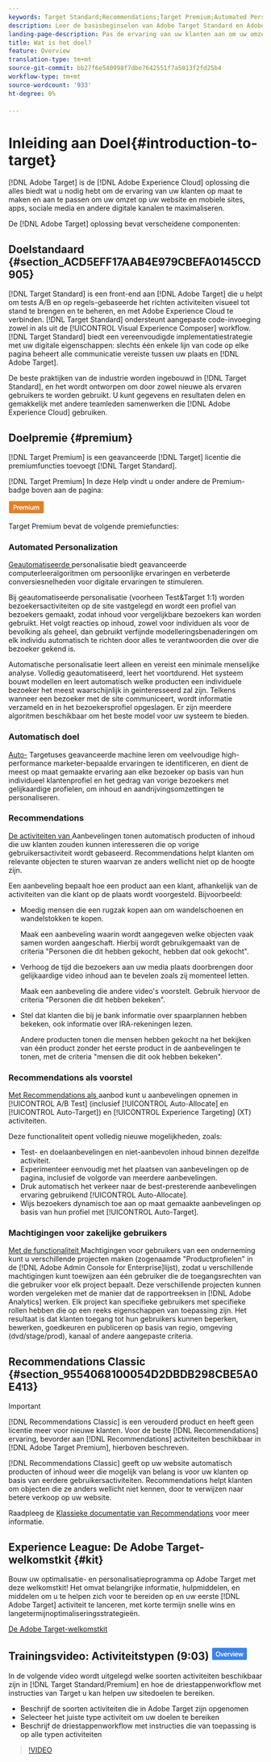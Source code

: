 ```yaml
---
keywords: Target Standard;Recommendations;Target Premium;Automated Personalization;auto-target;auto target;permissions;wat is adobe target;
description: Leer de basisbeginselen van Adobe Target Standard en Adobe Target Premium. Target Premium bevat geavanceerde functies die niet beschikbaar zijn in het standaardproduct.
landing-page-description: Pas de ervaring van uw klanten aan om uw omzet te maximaliseren op uw websites en mobiele sites, apps, sociale media en andere digitale kanalen.
title: Wat is het doel?
feature: Overview
translation-type: tm+mt
source-git-commit: bb27f6e540998f7dbe7642551f7a5013f2fd25b4
workflow-type: tm+mt
source-wordcount: '933'
ht-degree: 0%

---
```



# Inleiding aan Doel{#introduction-to-target}

[!DNL Adobe Target] is de  [!DNL Adobe Experience Cloud] oplossing die alles biedt wat u nodig hebt om de ervaring van uw klanten op maat te maken en aan te passen om uw omzet op uw website en mobiele sites, apps, sociale media en andere digitale kanalen te maximaliseren.

De [!DNL Adobe Target] oplossing bevat verscheidene componenten:

## Doelstandaard {#section_ACD5EFF17AAB4E979CBEFA0145CCD905}

[!DNL Target Standard] is een front-end aan  [!DNL Adobe Target] die u helpt om tests A/B en op regels-gebaseerde het richten activiteiten visueel tot stand te brengen en te beheren, en met Adobe Experience Cloud te verbinden. [!DNL Target Standard] ondersteunt aangepaste code-invoeging zowel in als uit de  [!UICONTROL Visual Experience Composer] workflow. [!DNL Target Standard] biedt een vereenvoudigde implementatiestrategie met uw digitale eigenschappen: slechts één enkele lijn van code op elke pagina beheert alle communicatie vereiste tussen uw plaats en  [!DNL Adobe Target].

De beste praktijken van de industrie worden ingebouwd in [!DNL Target Standard], en het wordt ontworpen om door zowel nieuwe als ervaren gebruikers te worden gebruikt. U kunt gegevens en resultaten delen en gemakkelijk met andere teamleden samenwerken die [!DNL Adobe Experience Cloud] gebruiken.

## Doelpremie {#premium}

[!DNL Target Premium] is een geavanceerde  [!DNL Target] licentie die premiumfuncties toevoegt  [!DNL Target Standard].

[!DNL Target Premium] In deze Help vindt u onder andere de Premium-badge boven aan de pagina:

![Premium badge](/help/assets/premium.png)

Target Premium bevat de volgende premiefuncties:

### Automated Personalization

[Geautomatiseerde ](/help/c-activities/t-automated-personalization/automated-personalization.md#task_8AAF837796D74CF893CA2F88BA1491C9) personalisatie biedt geavanceerde computerleeralgoritmen om persoonlijke ervaringen en verbeterde conversiesnelheden voor digitale ervaringen te stimuleren.

Bij geautomatiseerde personalisatie (voorheen Test&amp;Target 1:1) worden bezoekersactiviteiten op de site vastgelegd en wordt een profiel van bezoekers gemaakt, zodat inhoud voor vergelijkbare bezoekers kan worden gebruikt. Het volgt reacties op inhoud, zowel voor individuen als voor de bevolking als geheel, dan gebruikt verfijnde modelleringsbenaderingen om elk individu automatisch te richten door alles te verantwoorden die over die bezoeker gekend is.

Automatische personalisatie leert alleen en vereist een minimale menselijke analyse. Volledig geautomatiseerd, leert het voortdurend. Het systeem bouwt modellen en leert automatisch welke producten een individuele bezoeker het meest waarschijnlijk in geinteresseerd zal zijn. Telkens wanneer een bezoeker met de site communiceert, wordt informatie verzameld en in het bezoekersprofiel opgeslagen. Er zijn meerdere algoritmen beschikbaar om het beste model voor uw systeem te bieden.

### Automatisch doel

[Auto-](/help/c-activities/auto-target/auto-target-to-optimize.md) Targetuses geavanceerde machine leren om veelvoudige high-performance marketer-bepaalde ervaringen te identificeren, en dient de meest op maat gemaakte ervaring aan elke bezoeker op basis van hun individueel klantenprofiel en het gedrag van vorige bezoekers met gelijkaardige profielen, om inhoud en aandrijvingsomzettingen te personaliseren.

### Recommendations

[De activiteiten van ](/help/c-recommendations/recommendations.md#concept_7556C8A4543942F2A77B13A29339C0C0) Aanbevelingen tonen automatisch producten of inhoud die uw klanten zouden kunnen interesseren die op vorige gebruikersactiviteit wordt gebaseerd. Recommendations helpt klanten om relevante objecten te sturen waarvan ze anders wellicht niet op de hoogte zijn.

Een aanbeveling bepaalt hoe een product aan een klant, afhankelijk van de activiteiten van die klant op de plaats wordt voorgesteld. Bijvoorbeeld:

* Moedig mensen die een rugzak kopen aan om wandelschoenen en wandelstokken te kopen.

   Maak een aanbeveling waarin wordt aangegeven welke objecten vaak samen worden aangeschaft. Hierbij wordt gebruikgemaakt van de criteria &quot;Personen die dit hebben gekocht, hebben dat ook gekocht&quot;.

* Verhoog de tijd die bezoekers aan uw media plaats doorbrengen door gelijkaardige video inhoud aan te bevelen zoals zij momenteel letten.

   Maak een aanbeveling die andere video&#39;s voorstelt. Gebruik hiervoor de criteria &quot;Personen die dit hebben bekeken&quot;.

* Stel dat klanten die bij je bank informatie over spaarplannen hebben bekeken, ook informatie over IRA-rekeningen lezen.

   Andere producten tonen die mensen hebben gekocht na het bekijken van één product zonder het eerste product in de aanbevelingen te tonen, met de criteria &quot;mensen die dit ook hebben bekeken&quot;.

### Recommendations als voorstel

[Met Recommendations als ](/help/c-recommendations/recommendations-as-an-offer.md) aanbod kunt u aanbevelingen opnemen in  [!UICONTROL A/B Test] (inclusief  [!UICONTROL Auto-Allocate] en  [!UICONTROL Auto-Target]) en  [!UICONTROL Experience Targeting] (XT) activiteiten.

Deze functionaliteit opent volledig nieuwe mogelijkheden, zoals:

* Test- en doelaanbevelingen en niet-aanbevolen inhoud binnen dezelfde activiteit.
* Experimenteer eenvoudig met het plaatsen van aanbevelingen op de pagina, inclusief de volgorde van meerdere aanbevelingen.
* Druk automatisch het verkeer naar de best-presterende aanbevelingen ervaring gebruikend [!UICONTROL Auto-Allocate].
* Wijs bezoekers dynamisch toe aan op maat gemaakte aanbevelingen op basis van hun profiel met [!UICONTROL Auto-Target].

### Machtigingen voor zakelijke gebruikers

[Met de functionaliteit ](/help/administrating-target/c-user-management/property-channel/property-channel.md#concept_E396B16FA2024ADBA27BC056138F9838) Machtigingen voor gebruikers van een onderneming kunt u verschillende projecten maken (zogenaamde &quot;Productprofielen&quot; in de  [!DNL Adobe Admin Console for Enterprise]lijst), zodat u verschillende machtigingen kunt toewijzen aan één gebruiker die de toegangsrechten van die gebruiker voor elk project bepaalt. Deze verschillende projecten kunnen worden vergeleken met de manier dat de rapportreeksen in [!DNL Adobe Analytics] werken. Elk project kan specifieke gebruikers met specifieke rollen hebben die op een reeks eigenschappen van toepassing zijn. Het resultaat is dat klanten toegang tot hun gebruikers kunnen beperken, bewerken, goedkeuren en publiceren op basis van regio, omgeving (dvd/stage/prod), kanaal of andere aangepaste criteria.

## Recommendations Classic {#section_9554068100054D2DBDB298CBE5A0E413}

>[!IMPORTANT]
>
>[!DNL Recommendations Classic] is een verouderd product en heeft geen licentie meer voor nieuwe klanten. Voor de beste [!DNL Recommendations] ervaring, bevorder aan [!DNL Recommendations] activiteiten beschikbaar in [!DNL Adobe Target Premium], hierboven beschreven.

[!DNL Recommendations Classic] geeft op uw website automatisch producten of inhoud weer die mogelijk van belang is voor uw klanten op basis van eerdere gebruikersactiviteiten. Recommendations helpt klanten om objecten die ze anders wellicht niet kennen, door te verwijzen naar betere verkoop op uw website.

Raadpleeg de [Klassieke documentatie van Recommendations](/help/assets/adobe-recommendations-classic.pdf) voor meer informatie.

## Experience League: De Adobe Target-welkomstkit {#kit}

Bouw uw optimalisatie- en personalisatieprogramma op Adobe Target met deze welkomstkit! Het omvat belangrijke informatie, hulpmiddelen, en middelen om u te helpen zich voor te bereiden op en uw eerste [!DNL Adobe Target] activiteit te lanceren, met korte termijn snelle wins en langetermijnoptimaliseringsstrategieën.

[De Adobe Target-welkomstkit](https://expleague.azureedge.net/pdf/Adobe-Target-Welcome-Kit.pdf)

## Trainingsvideo: Activiteitstypen (9:03) ![Overzichtsbadge](/help/assets/overview.png)

In de volgende video wordt uitgelegd welke soorten activiteiten beschikbaar zijn in [!DNL Target Standard/Premium] en hoe de driestappenworkflow met instructies van Target u kan helpen uw sitedoelen te bereiken.

* Beschrijf de soorten activiteiten die in Adobe Target zijn opgenomen
* Selecteer het juiste type activiteit om uw doelen te bereiken
* Beschrijf de driestappenworkflow met instructies die van toepassing is op alle typen activiteiten

>[!VIDEO](https://video.tv.adobe.com/v/17386)
